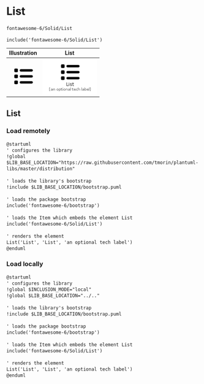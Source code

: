 # List


```text
fontawesome-6/Solid/List
```

```text
include('fontawesome-6/Solid/List')
```



| Illustration | List |
| :---: | :---: |
| ![illustration for Illustration](../../fontawesome-6/Solid/List.png) | ![illustration for List](../../fontawesome-6/Solid/List.Local.png) |




## List

### Load remotely
```plantuml
@startuml
' configures the library
!global $LIB_BASE_LOCATION="https://raw.githubusercontent.com/tmorin/plantuml-libs/master/distribution"

' loads the library's bootstrap
!include $LIB_BASE_LOCATION/bootstrap.puml

' loads the package bootstrap
include('fontawesome-6/bootstrap')

' loads the Item which embeds the element List
include('fontawesome-6/Solid/List')

' renders the element
List('List', 'List', 'an optional tech label')
@enduml
```

### Load locally
```plantuml
@startuml
' configures the library
!global $INCLUSION_MODE="local"
!global $LIB_BASE_LOCATION="../.."

' loads the library's bootstrap
!include $LIB_BASE_LOCATION/bootstrap.puml

' loads the package bootstrap
include('fontawesome-6/bootstrap')

' loads the Item which embeds the element List
include('fontawesome-6/Solid/List')

' renders the element
List('List', 'List', 'an optional tech label')
@enduml
```

